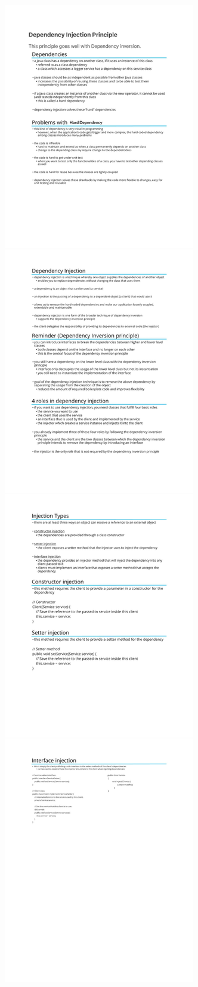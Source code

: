 ![](https://github.com/venkyhegde/Design-Patterns-In-Java/blob/master/static-res/dep-in/1.jpg)
![](https://github.com/venkyhegde/Design-Patterns-In-Java/blob/master/static-res/dep-in/2.jpg)
![](https://github.com/venkyhegde/Design-Patterns-In-Java/blob/master/static-res/dep-in/3.jpg)
![](https://github.com/venkyhegde/Design-Patterns-In-Java/blob/master/static-res/dep-in/4.jpg)
